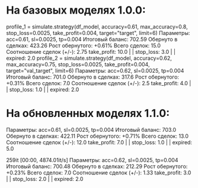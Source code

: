 # На базовых моделях 1.0.0:
profile_1 = simulate.strategy(df_model, accuracy=0.61, max_accuracy=0.8, stop_loss=0.0025, take_profit=0.004, target="target", limit=6)
  Параметры: acc=0.61, sl=0.0025, tp=0.004 
    Итоговый баланс: 702.59 
    Обернуто в сделках: 423.26 
    Рост обернутого: +0.61% 
    Всего сделок: 15.0 
    Соотношение сделок (+/-): 2.75 
    take_profit: 10.0  | |  stop_loss: 3.0  | |  expired: 2.0
profile_2 = simulate.strategy(df_model, accuracy=0.62, max_accuracy=0.75, stop_loss=0.0025, take_profit=0.004, target="val_target", limit=6)
  Параметры: acc=0.62, sl=0.0025, tp=0.004 
    Итоговый баланс: 701.0 
    Обернуто в сделках: 317.6 
    Рост обернутого: +0.31% 
    Всего сделок: 7.0 
    Соотношение сделок (+/-): 2.5 
    take_profit: 4.0  | |  stop_loss: 1.0  | |  expired: 2.0

# На обновленных моделях 1.1.0:
  Параметры: acc=0.61, sl=0.0025, tp=0.004 
    Итоговый баланс: 703.0 
    Обернуто в сделках: 422.11 
    Рост обернутого: +0.71% 
    Всего сделок: 13.0 
    Соотношение сделок (+/-): 12.0 
    take_profit: 7.0  | |  stop_loss: 1.0  | |  expired: 5.0

259it [00:00, 4874.01it/s]
  Параметры: acc=0.62, sl=0.0025, tp=0.004 
    Итоговый баланс: 700.48 
    Обернуто в сделках: 212.29 
    Рост обернутого: +0.23% 
    Всего сделок: 7.0 
    Соотношение сделок (+/-): 1.33 
    take_profit: 3.0  | |  stop_loss: 2.0  | |  expired: 2.0